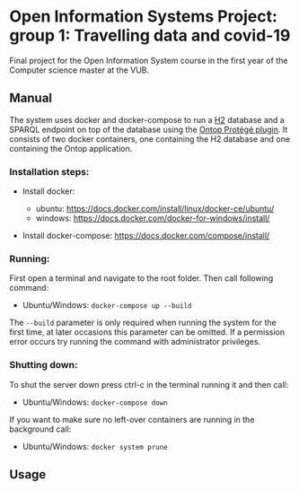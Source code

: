 # Open Information Systems Project: group 1: Travelling data and covid-19
Final project for the Open Information System course in the first year of the Computer science master at the VUB.

## Manual

The system uses docker and docker-compose to run a [H2](https://www.h2database.com/html/main.html) database and a SPARQL endpoint on top of the database using the [Ontop Protégé plugin](https://ontop-vkg.org/).
It consists of two docker containers, one containing the H2 database and one containing the Ontop application.

### Installation steps:

- Install docker:

  - ubuntu: https://docs.docker.com/install/linux/docker-ce/ubuntu/
  - windows: https://docs.docker.com/docker-for-windows/install/

- Install docker-compose: https://docs.docker.com/compose/install/

### Running:

First open a terminal and navigate to the root folder.
Then call following command:

* Ubuntu/Windows:
        ```
        docker-compose up --build
        ```
        
The ```
    --build
      ``` parameter is only required when running the system for the first time, at later occasions this parameter can be omitted.
If a permission error occurs try running the command with administrator privileges.

### Shutting down:

To shut the server down press ctrl-c in the terminal running it and then call:

* Ubuntu/Windows:
        ```
        docker-compose down
        ```

If you want to make sure no left-over containers are running in the background call:

* Ubuntu/Windows:
        ```
        docker system prune
        ```

## Usage

